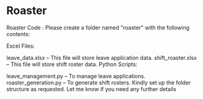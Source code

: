 # Roaster
Roaster Code :
  Please create a folder named "roaster" with the following contents:

Excel Files:

leave_data.xlsx – This file will store leave application data.
shift_roaster.xlsx – This file will store shift roster data.
Python Scripts:

leave_management.py – To manage leave applications.
roaster_generation.py – To generate shift rosters.
Kindly set up the folder structure as requested. Let me know if you need any further details
